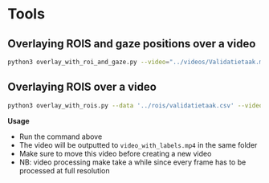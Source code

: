 # Tools

## Overlaying ROIS and gaze positions over a video

```bash
python3 overlay_with_roi_and_gaze.py --video="../videos/Validatietaak.mp4" --data="../rois/validatietaak.csv" --gazedata="../inputs/validatietaak-RVR/merged_surfaces_with_gaps.csv" --start_frame=1000
```

## Overlaying ROIS over a video

```bash
python3 overlay_with_rois.py --data '../rois/validatietaak.csv' --video '../videos/Validatietaak.mp4'
```

**Usage**

- Run the command above
- The video will be outputted to `video_with_labels.mp4` in the same folder
- Make sure to move this video before creating a new video
- NB: video processing make take a while since every frame has to be processed at full resolution
